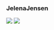 ### JelenaJensen
![](https://i8.fuskator.com/large/cFgqZ96pOZH/Busty-Shaved-Brunette-Goddess-Jelena-Jensen-with-Big-Naturals-Wearing-Boots-3.jpg)
![](https://i8.fuskator.com/large/cFgqZ96pOZH/Busty-Shaved-Brunette-Goddess-Jelena-Jensen-with-Big-Naturals-Wearing-Boots-4.jpg)
